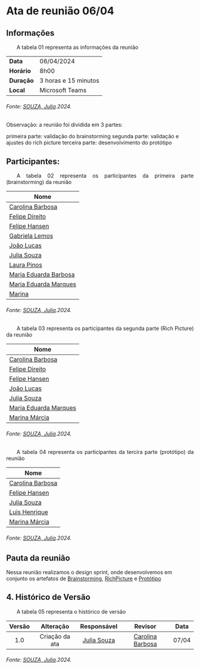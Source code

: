 # Ata de reunião 06/04

## Informações

<p align="justify">
&emsp;&emsp;A tabela 01 representa as informações da reunião
</p>

|                            |                  |
|  -------                   |           ----     |
| **Data**            | 06/04/2024                       |
| **Horário**         | 8h00                            |
| **Duração**         | 3 horas e 15 minutos               |
| **Local**           | Microsoft Teams                  |

<h6 align="Justify">Fonte: <a href="https://github.com/JuliaSSouza">SOUZA, Julia</a>.2024.</h6>

Observação: a reunião foi dividida em 3 partes:

primeira parte: validação do brainstorming
segunda parte: validação e ajustes do rich picture
terceira parte: desenvolvimento do protótipo

## Participantes:

<p align="justify">
&emsp;&emsp;A tabela 02 representa os participantes da primeira parte (brainstorming) da reunião
</p>

| Nome                    |
|-------------------------|
| [Carolina Barbosa](https://github.com/CarolinaBarb)      |
| [Felipe Direito](https://github.com/FelipeDireito)      |
| [Felipe Hansen](https://github.com/fhansen98)          |
| [Gabriela Lemos](https://github.com/heylisten64)        |
|[João Lucas](https://github.com/Jlmsousa) |
| [Julia Souza](https://github.com/JuliaSSouza)          |
| [Laura Pinos](https://github.com/laurapinos)          |
| [Maria Eduarda Barbosa](https://github.com/Madu01)        |
| [Maria Eduarda Marques](https://github.com/EduardaSMarques)|
|[Marina](https://github.com/The-Boss-Nina)|
<h6 align="Justify">Fonte: <a href="https://github.com/JuliaSSouza">SOUZA, Julia</a>.2024.</h6>

<p align="justify">
&emsp;&emsp;A tabela 03 representa os participantes da segunda parte (Rich Picture) da reunião
</p>

| Nome                    |
|-------------------------|
| [Carolina Barbosa](https://github.com/CarolinaBarb)      |
| [Felipe Direito](https://github.com/FelipeDireito)      |
| [Felipe Hansen](https://github.com/fhansen98)          |
| [João Lucas](https://github.com/Jlmsousa) |
| [Julia Souza](https://github.com/JuliaSSouza)          |
| [Maria Eduarda Marques](https://github.com/EduardaSMarques)|
| [Marina Márcia](https://github.com/The-Boss-Nina)|
<h6 align="Justify">Fonte: <a href="https://github.com/JuliaSSouza">SOUZA, Julia</a>.2024.</h6>

<p align="justify">
&emsp;&emsp;A tabela 04 representa os participantes da tercira parte (protótipo) da reunião
</p>

| Nome                    |
|-------------------------|
| [Carolina Barbosa](https://github.com/CarolinaBarb)      |
| [Felipe Hansen](https://github.com/fhansen98)          |
| [Julia Souza](https://github.com/JuliaSSouza)          |
| [Luis Henrique](https://github.com/luishenrrique)        |
| [Marina Márcia](https://github.com/The-Boss-Nina)|
<h6 align="Justify">Fonte: <a href="https://github.com/JuliaSSouza">SOUZA, Julia</a>.2024.</h6>

## Pauta da reunião

Nessa reunião realizamos o design sprint, onde desenvolvemos em conjunto os artefatos de [Brainstorming](/Base/1.4.DesignSprint/1.4.2.Brainstorming.md), [RichPicture](/Base/1.4.DesignSprint/1.4.1.3.RichPicture.md) e [Protótipo](/Base/1.4.DesignSprint/1.4.1.4.Prototipo.md)


## 4. Histórico de Versão

<p align="justify">
&emsp;&emsp;A tabela 05 representa o histórico de versão
</p>

| Versão |      Alteração       |                Responsável                 |    Revisor    | Data  |
| :----: | :------------------: | :----------------------------------------: | :-----------: | :---: | 
| 1.0    | Criação da ata  | [Julia Souza](https://github.com/JuliaSSouza) | [Carolina Barbosa](https://github.com/CarolinaBarb) | 07/04 |

<h6 align="Justify">Fonte: <a href="https://github.com/JuliaSSouza">SOUZA, Julia</a>.2024.</h6>





